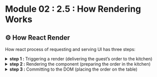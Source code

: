# Module 02 : 2.5 : How Rendering Works

## ⚙️ How React Render

How react process of requesting and serving UI has three steps:

<details>
<summary><b>step 1 :</b> Triggering a render (delivering the guest’s order to the kitchen)</summary>

There are two reasons for a component to render:

1. It’s the component’s initial render.
2. The component’s (or one of its ancestors’) state has been updated.

</details>

<details>
<summary><b>step 2 :</b> Rendering the component (preparing the order in the kitchen)</summary>
 
- **On initial render**, React will call the root component.
- **For subsequent renders**, React will call the function component whose state update triggered the render.
</details>

<details>
<summary><b>step 3 :</b> Committing to the DOM (placing the order on the table)</summary>

- For the initial render, React will use the appendChild() DOM API to put all the DOM nodes it has created on screen.
- For re-renders, React will apply the minimal necessary operations (calculated while rendering!) to make the DOM match the latest rendering output.

</details>
